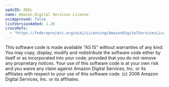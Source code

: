 ```yaml
---
spdxID: ADSL
name: Amazon Digital Services License
osiApproved: false
listVersionAdded: 1.20
crossRefs: 
  - "https://fedoraproject.org/wiki/Licensing/AmazonDigitalServicesLicense"
---
```


This software code is made available "AS IS" without warranties of any kind. You may copy, display, modify and redistribute the software code either by itself or as incorporated into your code; provided that you do not remove any proprietary notices. Your use of this software code is at your own risk and you waive any claim against Amazon Digital Services, Inc. or its affiliates with respect to your use of this software code. (c) 2006 Amazon Digital Services, Inc. or its affiliates.
